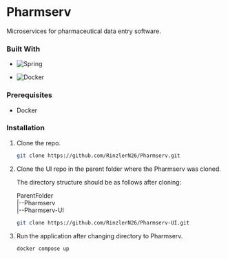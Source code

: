 # Pharmserv

Microservices for pharmaceutical data entry software.

### Built With

- ![Spring](https://img.shields.io/badge/springboot-6DB33F?style=for-the-badge&logo=springboot&logoColor=FFFFFF)

- ![Docker](https://img.shields.io/badge/docker-2496ED?style=for-the-badge&logo=docker&logoColor=FFFFFF)

### Prerequisites

- Docker

### Installation

1. Clone the repo.

   ```sh
   git clone https://github.com/RinzlerN26/Pharmserv.git
   ```

2. Clone the UI repo in the parent folder where the Pharmserv was cloned.

   The directory structure should be as follows after cloning:

   ParentFolder<br>
   |--Pharmserv<br>
   |--Pharmserv-UI

   ```sh
   git clone https://github.com/RinzlerN26/Pharmserv-UI.git
   ```

3. Run the application after changing directory to Pharmserv.

   ```sh
   docker compose up
   ```
